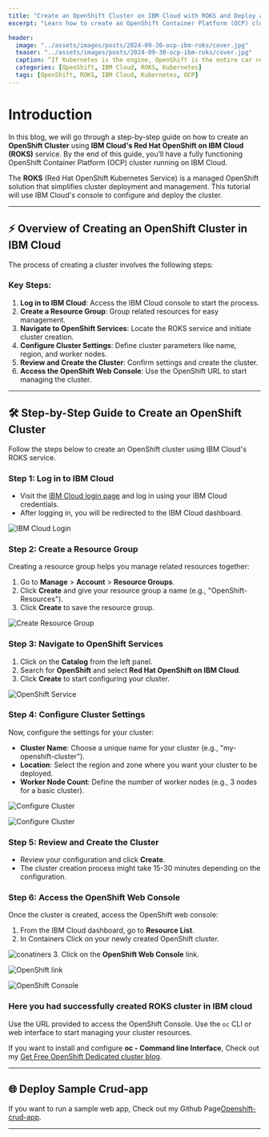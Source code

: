 ```yaml
---
title: "Create an OpenShift Cluster on IBM Cloud with ROKS and Deploy a Simple CRUD App"
excerpt: "Learn how to create an OpenShift Container Platform (OCP) cluster using IBM's ROKS service, from logging in to the IBM Cloud console to launching the cluster."

header:
  image: "../assets/images/posts/2024-09-30-ocp-ibm-roks/cover.jpg"
  teaser: "../assets/images/posts/2024-09-30-ocp-ibm-roks/cover.jpg"
  caption: “If Kubernetes is the engine, OpenShift is the entire car ready to drive your enterprise applications forward.” — Abdul Rahman
  categories: [OpenShift, IBM Cloud, ROKS, Kubernetes]
  tags: [OpenShift, ROKS, IBM Cloud, Kubernetes, OCP]
---
```


# Introduction

In this blog, we will go through a step-by-step guide on how to create an **OpenShift Cluster** using **IBM Cloud's Red Hat OpenShift on IBM Cloud (ROKS)** service. By the end of this guide, you’ll have a fully functioning OpenShift Container Platform (OCP) cluster running on IBM Cloud.

The **ROKS** (Red Hat OpenShift Kubernetes Service) is a managed OpenShift solution that simplifies cluster deployment and management. This tutorial will use IBM Cloud's console to configure and deploy the cluster.

---

## ⚡ Overview of Creating an OpenShift Cluster in IBM Cloud

The process of creating a cluster involves the following steps:

### Key Steps:
1. **Log in to IBM Cloud**: Access the IBM Cloud console to start the process.
2. **Create a Resource Group**: Group related resources for easy management.
3. **Navigate to OpenShift Services**: Locate the ROKS service and initiate cluster creation.
4. **Configure Cluster Settings**: Define cluster parameters like name, region, and worker nodes.
5. **Review and Create the Cluster**: Confirm settings and create the cluster.
6. **Access the OpenShift Web Console**: Use the OpenShift URL to start managing the cluster.

---

## 🛠️ Step-by-Step Guide to Create an OpenShift Cluster

Follow the steps below to create an OpenShift cluster using IBM Cloud's ROKS service.

### Step 1: Log in to IBM Cloud

- Visit the [IBM Cloud login page](https://cloud.ibm.com/login) and log in using your IBM Cloud credentials.
- After logging in, you will be redirected to the IBM Cloud dashboard.

![IBM Cloud Login](../assets/images/posts/2024-09-30-ocp-ibm-roks/1.jpg)

### Step 2: Create a Resource Group

Creating a resource group helps you manage related resources together:

1. Go to **Manage** > **Account** > **Resource Groups**.
2. Click **Create** and give your resource group a name (e.g., "OpenShift-Resources").
3. Click **Create** to save the resource group.

![Create Resource Group](../assets/images/posts/2024-09-30-ocp-ibm-roks/2.jpg)

### Step 3: Navigate to OpenShift Services

1. Click on the **Catalog** from the left panel.
2. Search for **OpenShift** and select **Red Hat OpenShift on IBM Cloud**.
3. Click **Create** to start configuring your cluster.

![OpenShift Service](../assets/images/posts/2024-09-30-ocp-ibm-roks/3.jpg)

### Step 4: Configure Cluster Settings

Now, configure the settings for your cluster:

- **Cluster Name**: Choose a unique name for your cluster (e.g., "my-openshift-cluster").
- **Location**: Select the region and zone where you want your cluster to be deployed.
- **Worker Node Count**: Define the number of worker nodes (e.g., 3 nodes for a basic cluster).

![Configure Cluster](../assets/images/posts/2024-09-30-ocp-ibm-roks/4.jpg)

![Configure Cluster](../assets/images/posts/2024-09-30-ocp-ibm-roks/5.jpg)


### Step 5: Review and Create the Cluster

- Review your configuration and click **Create**.
- The cluster creation process might take 15-30 minutes depending on the configuration.

### Step 6: Access the OpenShift Web Console

Once the cluster is created, access the OpenShift web console:

1. From the IBM Cloud dashboard, go to **Resource List**.
2. In Containers Click on your newly created OpenShift cluster.

![conatiners](../assets/images/posts/2024-09-30-ocp-ibm-roks/6.jpg)
3. Click on the **OpenShift Web Console** link.

![OpenShift link](../assets/images/posts/2024-09-30-ocp-ibm-roks/7.jpg)

![OpenShift Console](../assets/images/posts/2024-09-30-ocp-ibm-roks/8.jpg)

### Here you had successfully created ROKS cluster in IBM cloud

Use the URL provided to access the OpenShift Console. Use the `oc` CLI or web interface to start managing your cluster resources.

If you want to install and configure **oc - Command line Interface**, Check out my [Get Free OpenShift Dedicated cluster blog](https://abdulrahmanh.com/blog/openshift-dedicated).

---
## 🌐 Deploy Sample Crud-app

If you want to run a sample web app, Check out my Github Page[Openshift-crud-app](https://github.com/Abd-al-RahmanH/Openshift-crud-app).

---
